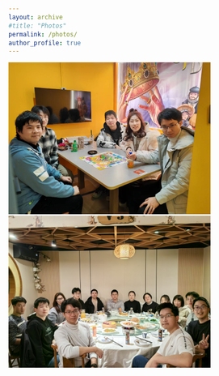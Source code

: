 ```yaml
---
layout: archive
#title: "Photos"
permalink: /photos/
author_profile: true
---
```



<img src="/images/NewYearParty2024.jpg" alt="New Year Party of 2024" width=400> <img src="/images/GatheringwithUndergraduates.jpg" alt="Spring Gathering of 2024" width=400>
